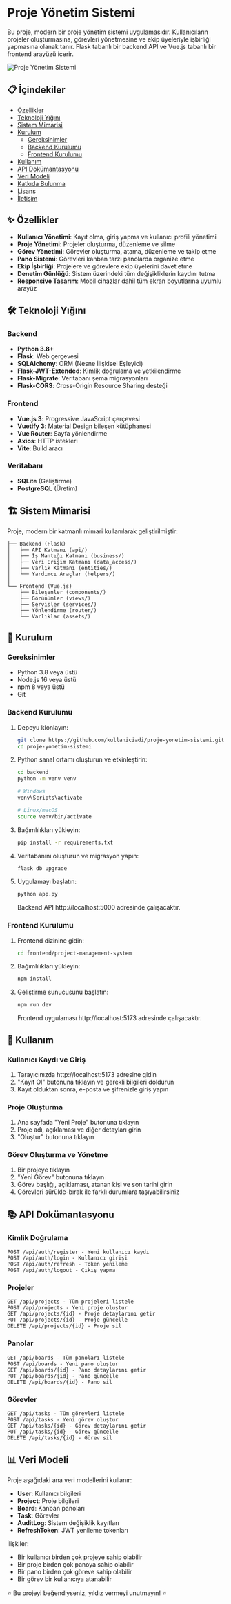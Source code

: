 # Proje Yönetim Sistemi

Bu proje, modern bir proje yönetim sistemi uygulamasıdır. Kullanıcıların projeler oluşturmasına, görevleri yönetmesine ve ekip üyeleriyle işbirliği yapmasına olanak tanır. Flask tabanlı bir backend API ve Vue.js tabanlı bir frontend arayüzü içerir.

![Proje Yönetim Sistemi](https://via.placeholder.com/800x400?text=Proje+Y%C3%B6netim+Sistemi)

## 📋 İçindekiler

- [Özellikler](#özellikler)
- [Teknoloji Yığını](#teknoloji-yığını)
- [Sistem Mimarisi](#sistem-mimarisi)
- [Kurulum](#kurulum)
  - [Gereksinimler](#gereksinimler)
  - [Backend Kurulumu](#backend-kurulumu)
  - [Frontend Kurulumu](#frontend-kurulumu)
- [Kullanım](#kullanım)
- [API Dokümantasyonu](#api-dokümantasyonu)
- [Veri Modeli](#veri-modeli)
- [Katkıda Bulunma](#katkıda-bulunma)
- [Lisans](#lisans)
- [İletişim](#iletişim)

## ✨ Özellikler

- **Kullanıcı Yönetimi**: Kayıt olma, giriş yapma ve kullanıcı profili yönetimi
- **Proje Yönetimi**: Projeler oluşturma, düzenleme ve silme
- **Görev Yönetimi**: Görevler oluşturma, atama, düzenleme ve takip etme
- **Pano Sistemi**: Görevleri kanban tarzı panolarda organize etme
- **Ekip İşbirliği**: Projelere ve görevlere ekip üyelerini davet etme
- **Denetim Günlüğü**: Sistem üzerindeki tüm değişikliklerin kaydını tutma
- **Responsive Tasarım**: Mobil cihazlar dahil tüm ekran boyutlarına uyumlu arayüz

## 🛠️ Teknoloji Yığını

### Backend
- **Python 3.8+**
- **Flask**: Web çerçevesi
- **SQLAlchemy**: ORM (Nesne İlişkisel Eşleyici)
- **Flask-JWT-Extended**: Kimlik doğrulama ve yetkilendirme
- **Flask-Migrate**: Veritabanı şema migrasyonları
- **Flask-CORS**: Cross-Origin Resource Sharing desteği

### Frontend
- **Vue.js 3**: Progressive JavaScript çerçevesi
- **Vuetify 3**: Material Design bileşen kütüphanesi
- **Vue Router**: Sayfa yönlendirme
- **Axios**: HTTP istekleri
- **Vite**: Build aracı

### Veritabanı
- **SQLite** (Geliştirme)
- **PostgreSQL** (Üretim)

## 🏗️ Sistem Mimarisi

Proje, modern bir katmanlı mimari kullanılarak geliştirilmiştir:

```
├── Backend (Flask)
│   ├── API Katmanı (api/)
│   ├── İş Mantığı Katmanı (business/)
│   ├── Veri Erişim Katmanı (data_access/)
│   ├── Varlık Katmanı (entities/)
│   └── Yardımcı Araçlar (helpers/)
│
└── Frontend (Vue.js)
    ├── Bileşenler (components/)
    ├── Görünümler (views/)
    ├── Servisler (services/)
    ├── Yönlendirme (router/)
    └── Varlıklar (assets/)
```

## 🚀 Kurulum

### Gereksinimler

- Python 3.8 veya üstü
- Node.js 16 veya üstü
- npm 8 veya üstü
- Git

### Backend Kurulumu

1. Depoyu klonlayın:
   ```bash
   git clone https://github.com/kullaniciadi/proje-yonetim-sistemi.git
   cd proje-yonetim-sistemi
   ```

2. Python sanal ortamı oluşturun ve etkinleştirin:
   ```bash
   cd backend
   python -m venv venv
   
   # Windows
   venv\Scripts\activate
   
   # Linux/macOS
   source venv/bin/activate
   ```

3. Bağımlılıkları yükleyin:
   ```bash
   pip install -r requirements.txt
   ```

4. Veritabanını oluşturun ve migrasyon yapın:
   ```bash
   flask db upgrade
   ```

5. Uygulamayı başlatın:
   ```bash
   python app.py
   ```
   
   Backend API http://localhost:5000 adresinde çalışacaktır.

### Frontend Kurulumu

1. Frontend dizinine gidin:
   ```bash
   cd frontend/project-management-system
   ```

2. Bağımlılıkları yükleyin:
   ```bash
   npm install
   ```

3. Geliştirme sunucusunu başlatın:
   ```bash
   npm run dev
   ```
   
   Frontend uygulaması http://localhost:5173 adresinde çalışacaktır.

## 📝 Kullanım

### Kullanıcı Kaydı ve Giriş

1. Tarayıcınızda http://localhost:5173 adresine gidin
2. "Kayıt Ol" butonuna tıklayın ve gerekli bilgileri doldurun
3. Kayıt olduktan sonra, e-posta ve şifrenizle giriş yapın

### Proje Oluşturma

1. Ana sayfada "Yeni Proje" butonuna tıklayın
2. Proje adı, açıklaması ve diğer detayları girin
3. "Oluştur" butonuna tıklayın

### Görev Oluşturma ve Yönetme

1. Bir projeye tıklayın
2. "Yeni Görev" butonuna tıklayın
3. Görev başlığı, açıklaması, atanan kişi ve son tarihi girin
4. Görevleri sürükle-bırak ile farklı durumlara taşıyabilirsiniz

## 📚 API Dokümantasyonu

### Kimlik Doğrulama

```
POST /api/auth/register - Yeni kullanıcı kaydı
POST /api/auth/login - Kullanıcı girişi
POST /api/auth/refresh - Token yenileme
POST /api/auth/logout - Çıkış yapma
```

### Projeler

```
GET /api/projects - Tüm projeleri listele
POST /api/projects - Yeni proje oluştur
GET /api/projects/{id} - Proje detaylarını getir
PUT /api/projects/{id} - Proje güncelle
DELETE /api/projects/{id} - Proje sil
```

### Panolar

```
GET /api/boards - Tüm panoları listele
POST /api/boards - Yeni pano oluştur
GET /api/boards/{id} - Pano detaylarını getir
PUT /api/boards/{id} - Pano güncelle
DELETE /api/boards/{id} - Pano sil
```

### Görevler

```
GET /api/tasks - Tüm görevleri listele
POST /api/tasks - Yeni görev oluştur
GET /api/tasks/{id} - Görev detaylarını getir
PUT /api/tasks/{id} - Görev güncelle
DELETE /api/tasks/{id} - Görev sil
```

## 📊 Veri Modeli

Proje aşağıdaki ana veri modellerini kullanır:

- **User**: Kullanıcı bilgileri
- **Project**: Proje bilgileri
- **Board**: Kanban panoları
- **Task**: Görevler
- **AuditLog**: Sistem değişiklik kayıtları
- **RefreshToken**: JWT yenileme tokenları

İlişkiler:
- Bir kullanıcı birden çok projeye sahip olabilir
- Bir proje birden çok panoya sahip olabilir
- Bir pano birden çok göreve sahip olabilir
- Bir görev bir kullanıcıya atanabilir

⭐️ Bu projeyi beğendiyseniz, yıldız vermeyi unutmayın! ⭐️ 

